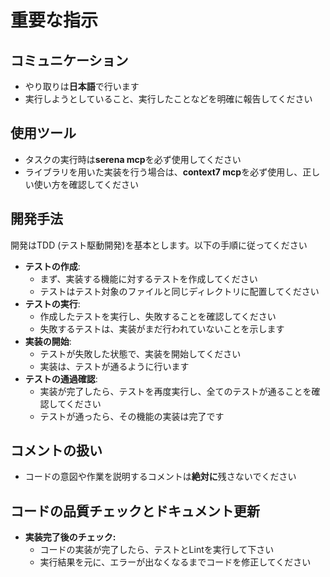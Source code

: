 # 重要な指示

## コミュニケーション
- やり取りは**日本語**で行います
- 実行しようとしていること、実行したことなどを明確に報告してください

## 使用ツール
- タスクの実行時は**serena mcp**を必ず使用してください
- ライブラリを用いた実装を行う場合は、**context7 mcp**を必ず使用し、正しい使い方を確認してください

## 開発手法
開発はTDD (テスト駆動開発)を基本とします。以下の手順に従ってください

- **テストの作成**:
    - まず、実装する機能に対するテストを作成してください
    - テストはテスト対象のファイルと同じディレクトリに配置してください
- **テストの実行**:
    - 作成したテストを実行し、失敗することを確認してください
    - 失敗するテストは、実装がまだ行われていないことを示します
- **実装の開始**:
    - テストが失敗した状態で、実装を開始してください
    - 実装は、テストが通るように行います
- **テストの通過確認**:
    - 実装が完了したら、テストを再度実行し、全てのテストが通ることを確認してください
    - テストが通ったら、その機能の実装は完了です

## コメントの扱い
- コードの意図や作業を説明するコメントは**絶対に**残さないでください

## コードの品質チェックとドキュメント更新
- **実装完了後のチェック:**
    - コードの実装が完了したら、テストとLintを実行して下さい
    - 実行結果を元に、エラーが出なくなるまでコードを修正してください
